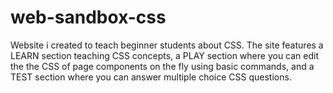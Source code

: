 # web-sandbox-css
Website i created to teach beginner students about CSS. The site features a LEARN section teaching CSS concepts, a PLAY section where you can edit the the CSS of page components on the fly using basic commands, and a TEST section where you can answer multiple choice CSS questions.
